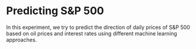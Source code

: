 # Predicting S&P 500 

In this experiment, we try to predict the direction of daily prices of S&P 500 based on oil prices and interest rates using different machine learning approaches. 
